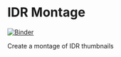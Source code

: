 # IDR Montage
[![Binder](https://mybinder.org/badge_logo.svg)](https://mybinder.org/v2/gist/manics/b4ca71b4537cf87f321bf923bf2cd021/master?urlpath=/lab/tree/idr-montage.ipynb)

Create a montage of IDR thumbnails
